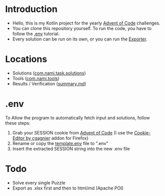 # Introduction
- Hello, this is my Kotlin project for the yearly [Advent of Code](https://adventofcode.com/) challenges.<br>
- You can clone this repository yourself. To run the code, you have to follow the [.env](#env) tutorial.
- Every solution can be run on its own, or you can run the [Exporter](src/main/kotlin/com/nami/aoc/tools/Exporter.kt).

# Locations
- Solutions ([com.nami.task.solutions](src/main/kotlin/com/nami/aoc/task/solutions))
- Tools ([com.nami.tools](src/main/kotlin/com/nami/aoc/tools))
- Results / Verification ([summary.md](summary.md))

# .env
To Allow the program to automatically fetch input and solutions, follow these steps:
1. Grab your SESSION cookie from [Advent of Code](https://adventofcode.com/) (I use the [Cookie-Editor by cgagnier](https://addons.mozilla.org/en-US/firefox/addon/cookie-editor/) addon for Firefox)
2. Rename or copy the [template.env](template.env) file to ".env"
3. Insert the extracted SESSION string into the new .env file

# Todo
- Solve every single Puzzle
- Export as .xlsx first and then to html/md (Apache POI)